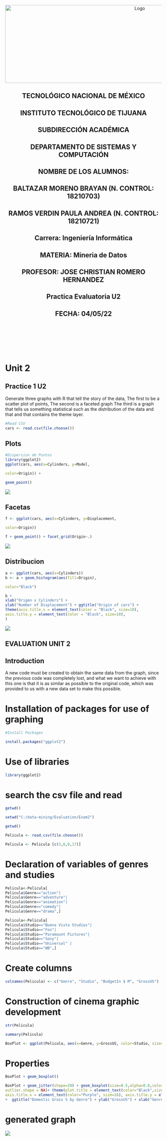 <p align="center">
    <img alt="Logo" src="https://www.tijuana.tecnm.mx/wp-content/uploads/2021/08/liston-de-logos-oficiales-educacion-tecnm-FEB-2021.jpg" width=850 height=250>
</p>

<H2><p align="Center">TECNOLÓGICO NACIONAL DE MÉXICO</p></H2>

<H2><p align="Center">INSTITUTO TECNOLÓGICO DE TIJUANA</p></H2>

<H2><p align="Center">SUBDIRECCIÓN ACADÉMICA</p></H2>

<H2><p align="Center">DEPARTAMENTO DE SISTEMAS Y COMPUTACIÓN</p></H2>

<H2><p align="Center">NOMBRE DE LOS ALUMNOS: </p></H2>

<H2><p align="Center">BALTAZAR MORENO BRAYAN (N. CONTROL: 18210703)</p></H2>

<H2><p align="Center">RAMOS VERDIN PAULA ANDREA (N. CONTROL: 18210721)</p></H2>

<H2><p align="Center">Carrera: Ingeniería Informática</p></H2>

<H2><p align="Center">MATERIA: Mineria de Datos</p></H2>

<H2><p align="Center">PROFESOR: JOSE CHRISTIAN ROMERO HERNANDEZ</p></H2>

<H2><p align="Center">Practica Evaluatoria U2</p></H2>

<H2><p align="Center">FECHA: 04/05/22</p></H2>

<br>
<br>
<br>
<br>
<br>

# Unit 2

## Practice 1 U2

Generate three graphs with R that tell the story of the data,
The first to be a scatter plot of points,
The second is a faceted graph
The third is a graph that tells us something statistical such as the distribution of the data and that
and that contains the theme layer.

```R
#Read CSV
cars <- read.csv(file.choose())
```

## Plots

```R
#Dispersion de Puntos
library(ggplot2)
ggplot(cars, aes(x=Cylinders, y=Model,

color=Origin)) +

geom_point()
```
![](https://github.com/BrayanBaltazar/data-mining/blob/Unit_2/Practice/T1.png)

## Facetas

```R
f <- ggplot(cars, aes(x=Cylinders, y=Displacement,

color=Origin))

f + geom_point() + facet_grid(Origin~.)
```
![](https://github.com/BrayanBaltazar/data-mining/blob/Unit_2/Practice/T2.png)

## Distribucion

```R
a <- ggplot(cars, aes(x=Cylinders))
b <- a + geom_histogram(aes(fill=Origin),

color="Black")

b +
xlab("Origen x Cylinders") +
ylab("Number of Displacement") + ggtitle("Origin of cars") +
theme(axis.title.x = element_text(color = "Black", size=10),
axis.title.y = element_text(color = "Black", size=10),
)
```
![](https://github.com/BrayanBaltazar/data-mining/blob/Unit_2/Practice/T3.png)


## EVALUATION UNIT 2

## Introduction

A new code must be created to obtain the same data from the graph, since the previous code was completely lost, and what we want to achieve with this one is that it is as similar as possible to the original code, which was provided to us with a new data set to make this possible.

# Installation of packages for use of graphing

```R
#Install Packages

install.packages("ggplot2")
```

# Use of libraries

```R
library(ggplot2)
```

# search the csv file and read

```R
getwd()

setwd("C:/data-mining/Evaluation/Exam2")

getwd()

Pelicula <- read.csv(file.choose())

Pelicula <- Pelicula [c(3,6,8,17)]
```

# Declaration of variables of genres and studies

```R
Pelicula<-Pelicula[
Pelicula$Genre=="action"|
Pelicula$Genre=="adventure"|
Pelicula$Genre=="animation"|
Pelicula$Genre=="comedy"|
Pelicula$Genre=="drama",]

Pelicula<-Pelicula[
Pelicula$Studio=="Buena Vista Studios"|
Pelicula$Studio=="Fox"| 
Pelicula$Studio=="Paramount Pictures"|
Pelicula$Studio=="Sony"|
Pelicula$Studio=="Universal" |
Pelicula$Studio=="WB",]
```

# Create columns

```R
colnames(Pelicula) <- c("Genre", "Studio", "BudgetIn $ M", "GrossUS")
```

# Construction of cinema graphic development

```R
str(Pelicula)

summary(Pelicula)

BoxPlot <- ggplot(Pelicula, aes(x=Genre, y=GrossUS, color=Studio, size=BudgetInMillions))
```

# Properties

```R
BoxPlot + geom_boxplot()

BoxPlot + geom_jitter(shape=20) + geom_boxplot(size=0.5,alpha=0.8,color="Black",
outlier.shape = NA)+ theme(plot.title = element_text(color="Black",size=16, face="bold", hjust = 0.5),
axis.title.x = element_text(color="Purple", size=16), axis.title.y = element_text(color="Purple", size=16))
+  ggtitle("Domestic Gross % by Genre") + ylab("GrossUS") + xlab("Genre")
```

# generated graph

![](https://github.com/BrayanBaltazar/data-mining/blob/Unit_2/Evaluation/Exam2/Graf.png)
